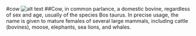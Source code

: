 #cow
![alt text](https://i.postimg.cc/nzrgC7p5/_تنزيل_(1).jpg)
##Cow, in common parlance, a domestic bovine, regardless of sex and age, usually of the species Bos taurus. In precise usage, the name is given to mature females of several large mammals, including cattle (bovines), moose, elephants, sea lions, and whales.
